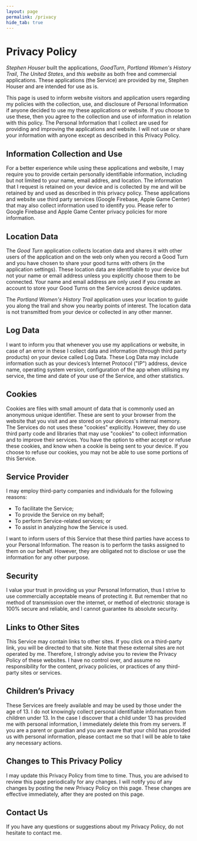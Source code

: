 ```yaml
---
layout: page
permalink: /privacy
hide_tab: true
---
```

# Privacy Policy

*Stephen Houser* built the applications, *GoodTurn*, *Portland Women's History Trail*, *The United States*, and *this website* as both free and commercial applications. These applications (the Service) are provided by me, Stephen Houser and are intended for use as is.

This page is used to inform website visitors and application users regarding my policies with the collection, use, and disclosure of Personal Information if anyone decided to use my these applications or website. If you choose to use these, then you agree to the collection and use of information in relation with this policy. The Personal Information that I collect are used for providing and improving the applications and website. I will not use or share your information with anyone except as described in this Privacy Policy.

## Information Collection and Use

For a better experience while using these applications and website, I may require you to provide certain personally identifiable information, including but not limited to your name, email addres, and location. The information that I request is retained on your device and is collected by me and will be retained by and used as described in this privacy policy. These applications and website use third party services (Google Firebase, Apple Game Center) that may also collect information used to identify you. Please refer to Google Firebase and Apple Game Center privacy policies for more information.

## Location Data

The *Good Turn* application collects location data and shares it with other users of the application and on the web only when you record a Good Turn and you have chosen to share your good turns with others (in the application settings). These location data are identifiable to your device but not your name or email address unless you explicitly choose them to be connected. Your name and email address are only used if you create an account to store your Good Turns on the Service across device updates.

The *Portland Women's History Trail* application uses your location to guide you along the trail and show you nearby points of interest. The location data is not transmitted from your device or collected in any other manner.

## Log Data

I want to inform you that whenever you use my applications or website, in case of an error in these I collect data and information (through third party products) on your device called Log Data. These Log Data may include information such as your devices’s Internet Protocol ("IP") address, device name, operating system version, configuration of the app when utilising my service, the time and date of your use of the Service, and other statistics.

## Cookies

Cookies are files with small amount of data that is commonly used an anonymous unique identifier. These are sent to your browser from the website that you visit and are stored on your devices's internal memory. The Services do not uses these "cookies" explicitly. However, they do use third party code and libraries that may use "cookies" to collect information and to improve their services. You have the option to either accept or refuse these cookies, and know when a cookie is being sent to your device. If you choose to refuse our cookies, you may not be able to use some portions of this Service.

## Service Provider

I may employ third-party companies and individuals for the following reasons:

* To facilitate the Service;
* To provide the Service on my behalf;
* To perform Service-related services; or
* To assist in analyzing how the Service is used.

I want to inform users of this Service that these third parties have access to your Personal Information. The reason is to perform the tasks assigned to them on our behalf. However, they are obligated not to disclose or use the information for any other purpose.

## Security

I value your trust in providing us your Personal Information, thus I strive to use commercially acceptable means of protecting it. But remember that no method of transmission over the internet, or method of electronic storage is 100% secure and reliable, and I cannot guarantee its absolute security.

## Links to Other Sites

This Service may contain links to other sites. If you click on a third-party link, you will be directed to that site. Note that these external sites are not operated by me. Therefore, I strongly advise you to review the Privacy Policy of these websites. I have no control over, and assume no responsibility for the content, privacy policies, or practices of any third-party sites or services.

## Children’s Privacy

These Services are freely available and may be used by those under the age of 13. I do not knowingly collect personal identifiable information from children under 13. In the case I discover that a child under 13 has provided me with personal information, I immediately delete this from my servers. If you are a parent or guardian and you are aware that your child has provided us with personal information, please contact me so that I will be able to take any necessary actions.

## Changes to This Privacy Policy

I may update this Privacy Policy from time to time. Thus, you are advised to review this page periodically for any changes. I will notify you of any changes by posting the new Privacy Policy on this page. These changes are effective immediately, after they are posted on this page.

## Contact Us

If you have any questions or suggestions about my Privacy Policy, do not hesitate to contact me.

